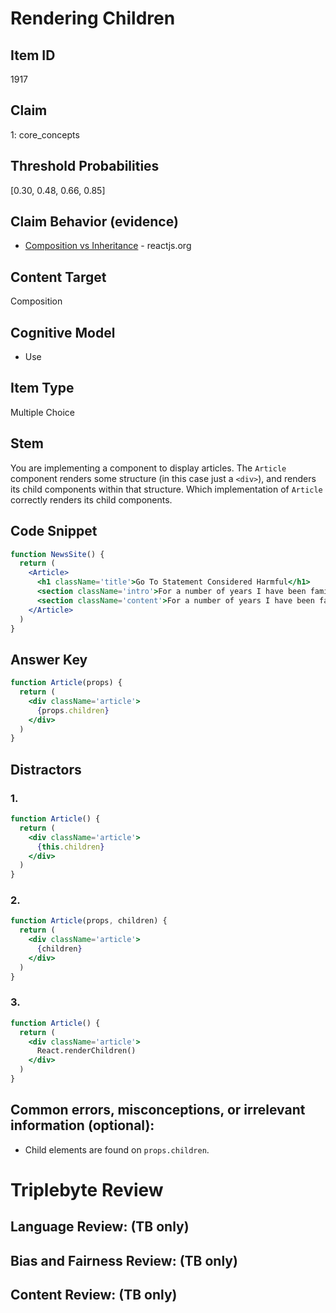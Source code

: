 # Rendering Children

## Item ID
1917


## Claim
1: core_concepts

## Threshold Probabilities
[0.30, 0.48, 0.66, 0.85]

## Claim Behavior (evidence)
- [Composition vs Inheritance](https://reactjs.org/docs/composition-vs-inheritance.html) - reactjs.org

## Content Target
Composition

## Cognitive Model
* Use

## Item Type
Multiple Choice

## Stem
You are implementing a component to display articles.  The `Article` component renders some structure (in this case just a `<div>`), and renders its child components within that structure.  Which implementation of `Article` correctly renders its child components.

## Code Snippet
```jsx
function NewsSite() {
  return (
    <Article>
      <h1 className='title'>Go To Statement Considered Harmful</h1>
      <section className='intro'>For a number of years I have been familiar with ...</section>
      <section className='content'>For a number of years I have been familiar with ...</section>
    </Article>
  )
}
```

## Answer Key
```jsx
function Article(props) {
  return (
    <div className='article'>
      {props.children}
    </div>
  )
}
```

## Distractors
### 1.
```jsx
function Article() {
  return (
    <div className='article'>
      {this.children}
    </div>
  )
}
```

### 2.
```jsx
function Article(props, children) {
  return (
    <div className='article'>
      {children}
    </div>
  )
}
```

### 3.
```jsx
function Article() {
  return (
    <div className='article'>
      React.renderChildren()
    </div>
  )
}
```

## Common errors, misconceptions, or irrelevant information (optional):

* Child elements are found on `props.children`.

# Triplebyte Review


## Language Review: (TB only)


## Bias and Fairness Review: (TB only)


## Content Review: (TB only)
